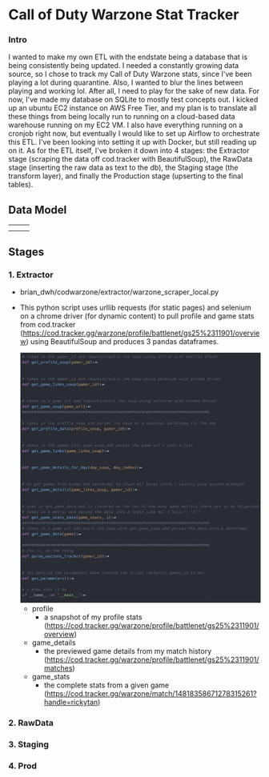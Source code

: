 # Call of Duty Warzone Stat Tracker #

### Intro ####
I wanted to make my own ETL with the endstate being a database that is being consistently being updated. I needed a constantly growing data source, so I chose to track my Call of Duty Warzone stats, since I've been playing a lot during quarantine. Also, I wanted to blur the lines between playing and working lol. After all, I need to play for the sake of new data. For now, I've made my database on SQLite to mostly test concepts out. I kicked up an ubuntu EC2 instance on AWS Free Tier, and my plan is to translate all these things from being locally run to running on a cloud-based data warehouse running on my EC2 VM. I also have everything running on a cronjob right now, but eventually I would like to set up Airflow to orchestrate this ETL. I've been looking into setting it up with Docker, but still reading up on it. As for the ETL itself, I've broken it down into 4 stages: the Extractor stage (scraping the data off cod.tracker with BeautifulSoup), the RawData stage (inserting the raw data as text to the db), the Staging stage (the transform layer), and finally the Production stage (upserting to the final tables).


## Data Model ##
|   |   |   |
|---|---|---|
|   |   |   |
|   |   |   |

## Stages ##
### 1. Extractor

- brian_dwh/codwarzone/extractor/warzone_scraper_local.py

- This python script uses urllib requests (for static pages) and selenium on a chrome driver (for dynamic content) to pull profile and game stats from cod.tracker (https://cod.tracker.gg/warzone/profile/battlenet/gs25%2311901/overview) using BeautifulSoup and produces 3 pandas dataframes.

  <img src="output/images/scraper.png" width="500" height="500"/>

  + profile
    - a snapshot of my profile stats (https://cod.tracker.gg/warzone/profile/battlenet/gs25%2311901/overview)
  + game_details
    - the previewed game details from my match history (https://cod.tracker.gg/warzone/profile/battlenet/gs25%2311901/matches)
  + game_stats
    - the complete stats from a given game (https://cod.tracker.gg/warzone/match/14818358671278315261?handle=rickytan)

### 2. RawData

### 3. Staging
### 4. Prod
